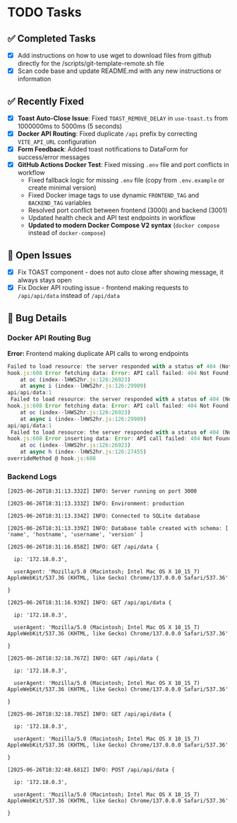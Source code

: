 # TODO Tasks

## ✅ Completed Tasks

- [x] Add instructions on how to use wget to download files from github directly for the /scripts/git-template-remote.sh file
- [x] Scan code base and update README.md with any new instructions or information

## ✅ Recently Fixed

- [x] **Toast Auto-Close Issue**: Fixed `TOAST_REMOVE_DELAY` in `use-toast.ts` from 1000000ms to 5000ms (5 seconds)
- [x] **Docker API Routing**: Fixed duplicate `/api` prefix by correcting `VITE_API_URL` configuration
- [x] **Form Feedback**: Added toast notifications to DataForm for success/error messages
- [x] **GitHub Actions Docker Test**: Fixed missing `.env` file and port conflicts in workflow
  - Fixed fallback logic for missing `.env` file (copy from `.env.example` or create minimal version)
  - Fixed Docker image tags to use dynamic `FRONTEND_TAG` and `BACKEND_TAG` variables
  - Resolved port conflict between frontend (3000) and backend (3001)
  - Updated health check and API test endpoints in workflow
  - **Updated to modern Docker Compose V2 syntax** (`docker compose` instead of `docker-compose`)

## 🔧 Open Issues

- [x] Fix TOAST component - does not auto close after showing message, it always stays open
- [x] Fix Docker API routing issue - frontend making requests to `/api/api/data` instead of `/api/data`

## 🐛 Bug Details

### Docker API Routing Bug

**Error:** Frontend making duplicate API calls to wrong endpoints

```javascript
Failed to load resource: the server responded with a status of 404 (Not Found)
hook.js:608 Error fetching data: Error: API call failed: 404 Not Found
    at oc (index--lHWS2hr.js:126:26923)
    at async i (index--lHWS2hr.js:126:29909)
api/api/data:1 
 Failed to load resource: the server responded with a status of 404 (Not Found)
hook.js:608 Error fetching data: Error: API call failed: 404 Not Found
    at oc (index--lHWS2hr.js:126:26923)
    at async i (index--lHWS2hr.js:126:29909)
api/api/data:1 
 Failed to load resource: the server responded with a status of 404 (Not Found)
hook.js:608 Error inserting data: Error: API call failed: 404 Not Found
    at oc (index--lHWS2hr.js:126:26923)
    at async h (index--lHWS2hr.js:126:27455)
overrideMethod @ hook.js:608
```

### Backend Logs

```log
[2025-06-26T18:31:13.332Z] INFO: Server running on port 3000

[2025-06-26T18:31:13.333Z] INFO: Environment: production

[2025-06-26T18:31:13.334Z] INFO: Connected to SQLite database

[2025-06-26T18:31:13.339Z] INFO: Database table created with schema: [ 'name', 'hostname', 'username', 'version' ]

[2025-06-26T18:31:16.858Z] INFO: GET /api/data {

  ip: '172.18.0.3',

  userAgent: 'Mozilla/5.0 (Macintosh; Intel Mac OS X 10_15_7) AppleWebKit/537.36 (KHTML, like Gecko) Chrome/137.0.0.0 Safari/537.36'

}

[2025-06-26T18:31:16.939Z] INFO: GET /api/api/data {

  ip: '172.18.0.3',

  userAgent: 'Mozilla/5.0 (Macintosh; Intel Mac OS X 10_15_7) AppleWebKit/537.36 (KHTML, like Gecko) Chrome/137.0.0.0 Safari/537.36'

}

[2025-06-26T18:32:18.767Z] INFO: GET /api/data {

  ip: '172.18.0.3',

  userAgent: 'Mozilla/5.0 (Macintosh; Intel Mac OS X 10_15_7) AppleWebKit/537.36 (KHTML, like Gecko) Chrome/137.0.0.0 Safari/537.36'

}

[2025-06-26T18:32:18.785Z] INFO: GET /api/api/data {

  ip: '172.18.0.3',

  userAgent: 'Mozilla/5.0 (Macintosh; Intel Mac OS X 10_15_7) AppleWebKit/537.36 (KHTML, like Gecko) Chrome/137.0.0.0 Safari/537.36'

}

[2025-06-26T18:32:48.681Z] INFO: POST /api/api/data {

  ip: '172.18.0.3',

  userAgent: 'Mozilla/5.0 (Macintosh; Intel Mac OS X 10_15_7) AppleWebKit/537.36 (KHTML, like Gecko) Chrome/137.0.0.0 Safari/537.36'

}
```
